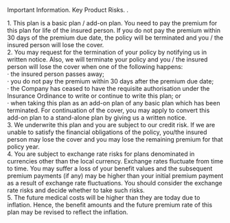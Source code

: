 Important Information. Key Product Risks. . 

1\. This plan is a basic plan / add-on plan. You need to pay the
premium for this plan for life of the insured person. If you do not
pay the premium within 30 days of the premium due date, the
policy will be terminated and you / the insured person will lose
the cover.  
2\. You may request for the termination of your policy by notifying
us in written notice. Also, we will terminate your policy and you /
the insured person will lose the cover when one of the following
happens:  
· the insured person passes away;  
· you do not pay the premium within 30 days after the premium
due date;  
· the Company has ceased to have the requisite authorisation
under the Insurance Ordinance to write or continue to write this
plan; or  
· when taking this plan as an add-on plan of any basic plan
which has been terminated. For continuation of the cover, you
may apply to convert this add-on plan to a stand-alone plan by
giving us a written notice.  
3\. We underwrite this plan and you are subject to our credit risk.
If we are unable to satisfy the financial obligations of the policy,
you/the insured person may lose the cover and you may lose the
remaining premium for that policy year.  
4\. You are subject to exchange rate risks for plans denominated
in currencies other than the local currency. Exchange rates
fluctuate from time to time. You may suffer a loss of your benefit
values and the subsequent premium payments (if any) may be
higher than your initial premium payment as a result of exchange
rate fluctuations. You should consider the exchange rate risks and
decide whether to take such risks.  
5\. The future medical costs will be higher than they are today due to
inflation. Hence, the benefit amounts and the future premium rate
of this plan may be revised to reflect the inflation.